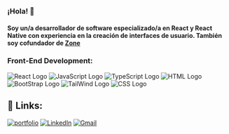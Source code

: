 ### ¡Hola! 👋 
#### Soy un/a desarrollador de software especializado/a en React y React Native con experiencia en la creación de interfaces de usuario. También soy cofundador de [Zone](URL)

### Front-End Development:
![React Logo](https://camo.githubusercontent.com/7428543c569b7c67cb97de99017a49332127c9650d7cf6c47cc4bf74aa7a2070/68747470733a2f2f696d672e736869656c64732e696f2f62616467652f52656163742e6a732d3631444246423f7374796c653d666f722d7468652d6261646765266c6f676f3d7265616374266c6f676f436f6c6f723d626c61636b)
![JavaScript Logo](https://camo.githubusercontent.com/93c855ae825c1757f3426f05a05f4949d3b786c5b22d0edb53143a9e8f8499f6/68747470733a2f2f696d672e736869656c64732e696f2f62616467652f4a6176615363726970742d3332333333303f7374796c653d666f722d7468652d6261646765266c6f676f3d6a617661736372697074266c6f676f436f6c6f723d463744463145)
![TypeScript Logo](https://camo.githubusercontent.com/57cf1a46e99a8f0ff7c471fafc45dfad0d1343f22ccc0d510202e90e1db34f0b/68747470733a2f2f696d672e736869656c64732e696f2f62616467652f547970655363726970742d3030376163633f7374796c653d666f722d7468652d6261646765266c6f676f3d74797065736372697074266c6f676f436f6c6f723d7768697465)
![HTML Logo](https://camo.githubusercontent.com/e12c72a3323cf62983a3c5104e1ac21f88017c1fb839cb27bbe09fc3380c7871/68747470733a2f2f696d672e736869656c64732e696f2f62616467652f48544d4c2d6630363532393f7374796c653d666f722d7468652d6261646765266c6f676f3d48544d4c35266c6f676f436f6c6f723d7768697465)
![BootStrap Logo](https://camo.githubusercontent.com/b13ed67c809178963ce9d538175b02649800772be1ce0cb02da5879e5614e236/68747470733a2f2f696d672e736869656c64732e696f2f62616467652f426f6f7473747261702d3536334437433f7374796c653d666f722d7468652d6261646765266c6f676f3d626f6f747374726170266c6f676f436f6c6f723d7768697465)
![TailWind Logo](https://camo.githubusercontent.com/c366f224a79c147026bb5926ad39ce05af322ac53b55b9a040389661a2b104bf/68747470733a2f2f696d672e736869656c64732e696f2f62616467652f5461696c77696e644373732d3036423644343f7374796c653d666f722d7468652d6261646765266c6f676f3d7461696c77696e64637373266c6f676f436f6c6f723d7768697465)
![CSS Logo](https://camo.githubusercontent.com/395bcd1fa353e86f422e5f01abf3260b8c76720be050e5f4688ab7fc7634f50f/68747470733a2f2f696d672e736869656c64732e696f2f62616467652f4353532d3135373242363f7374796c653d666f722d7468652d6261646765266c6f676f3d63737333266c6f676f436f6c6f723d7768697465)

## 🔗 Links:
[![portfolio](https://img.shields.io/badge/Portfolio-4560b2?style=for-the-badge&logo=Google-chrome&logoColor=white)](https://dantecastelao.online/)
[![LinkedIn](https://camo.githubusercontent.com/c1b58e41b98a889bca12be9902dbfc0ec506e161ae26b8e0460a7b64e661b816/68747470733a2f2f696d672e736869656c64732e696f2f62616467652f4c696e6b65645f496e2d3030373742353f7374796c653d666f722d7468652d6261646765266c6f676f3d4c696e6b6564496e266c6f676f436f6c6f723d7768697465)](https://www.linkedin.com/in/dante-castelao-04b9a1254/)
[![Gmail](https://camo.githubusercontent.com/556d31e33284493410899e0647e373a99399d4a8468e6a6b7d883a43f1bc992e/68747470733a2f2f696d672e736869656c64732e696f2f62616467652f476d61696c2d4431343833363f7374796c653d666f722d7468652d6261646765266c6f676f3d476d61696c266c6f676f436f6c6f723d7768697465)](mailto:dantecastelaou@gmail.com)
